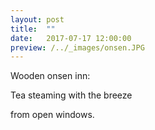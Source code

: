 ```yaml
---
layout: post
title:  ""
date:   2017-07-17 12:00:00
preview: /../_images/onsen.JPG
---
```


Wooden onsen inn: 

Tea steaming with the breeze 

from open windows.

